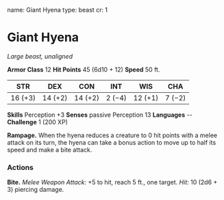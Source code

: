 name: Giant Hyena
type: beast
cr: 1

# Giant Hyena
_Large beast, unaligned_

**Armor Class** 12
**Hit Points** 45 (6d10 + 12)
**Speed** 50 ft.

| STR     | DEX     | CON     | INT     | WIS     | CHA     |
|---------|---------|---------|---------|---------|---------|
| 16 (+3) | 14 (+2) | 14 (+2) | 2 (−4)  | 12 (+1) | 7 (−2)  |

**Skills** Perception +3
**Senses** passive Perception 13
**Languages** --
**Challenge** 1 (200 XP)

**Rampage.** When the hyena reduces a creature to 0 hit points with a melee attack on its turn, the hyena can take a bonus action to move up to half its speed and make a bite attack.

### Actions
**Bite.** _Melee Weapon Attack:_ +5 to hit, reach 5 ft., one target. _Hit:_ 10 (2d6 + 3) piercing damage.
